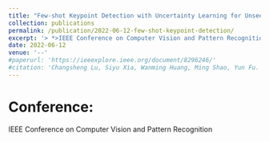 ```yaml
---
title: "Few-shot Keypoint Detection with Uncertainty Learning for Unseen Species"
collection: publications
permalink: /publication/2022-06-12-few-shot-keypoint-detection/
excerpt: '> *>IEEE Conference on Computer Vision and Pattern Recognition*<br>*>**Changsheng Lu**, Piotr Koniusz*<br>>abc'
date: 2022-06-12
venue: '--'
#paperurl: 'https://ieeexplore.ieee.org/document/8296246/'
#citation: 'Changsheng Lu, Siyu Xia, Wanming Huang, Ming Shao, Yun Fu. Circle Detection by Arc-support Line Segments. In: The 24rd IEEE International Conference on Image Processing (ICIP).'
---
```


Conference:  
===  
IEEE Conference on Computer Vision and Pattern Recognition
